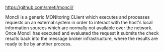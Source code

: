 
https://github.com/smetj/moncli/

Moncli is a generic MONitoring CLIent which executes and processes requests on an external system in order to interact with the host's local information sources which are normally not available over the network. Once Moncli has executed and evaluated the request it submits the check results back into the message broker infrastructure, where the results are ready to be by another process.
